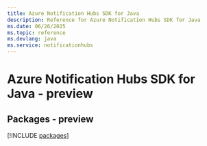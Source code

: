 ```yaml
---
title: Azure Notification Hubs SDK for Java
description: Reference for Azure Notification Hubs SDK for Java
ms.date: 06/26/2025
ms.topic: reference
ms.devlang: java
ms.service: notificationhubs
---
```

# Azure Notification Hubs SDK for Java - preview
## Packages - preview
[!INCLUDE [packages](notification-hubs-index.md)]